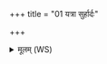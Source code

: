 +++
title = "01 यत्रा सुर्हार्दः"

+++
<details><summary>मूलम् (WS)</summary>

यत्रा सुर्हार्दः सुकृतो मदन्ति विहाय रोगं तन्वः स्वायाः ।  
अश्लोणा अङ्गैरहृताः स्वर्गे तत्रा पश्येम पितरौ च पुत्रान् ॥ १ ॥
</details>